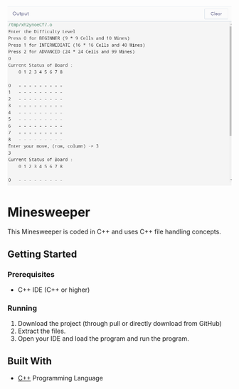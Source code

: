 



![logo](https://github.com/mumal885/Minesweeper/blob/main/Minesweeper.png)
# Minesweeper
This Minesweeper is coded in C++ and uses C++ file handling concepts.


## Getting Started

### Prerequisites

* C++ IDE (C++ or higher)

### Running

1. Download the project (through pull or directly download from GitHub)
2. Extract the files.
3. Open your IDE and load the program and run the program.

## Built With

* [C++](https://www.geeksforgeeks.org/c-plus-plus/)  Programming Language 
